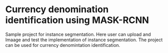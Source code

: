 # Currency denomination identification using MASK-RCNN 
Sample project for instance segmentation. Here  user can upload and Imaage and test the implementation of instance segmentation. The project can be used for currency denomintation identification.
